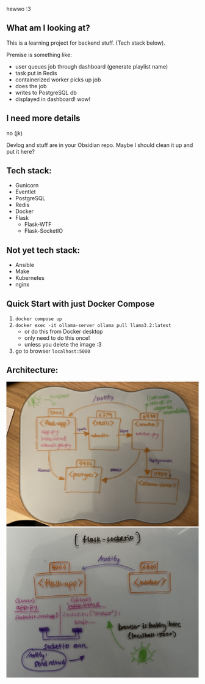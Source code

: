 hewwo :3

## What am I looking at?
This is a learning project for backend stuff. (Tech stack below).

Premise is something like: 

- user queues job through dashboard (generate playlist name)
- task put in Redis
- containerized worker picks up job
- does the job
- writes to PostgreSQL db
- displayed in dashboard!
wow!


## I need more details
no
(jk)

Devlog and stuff are in your Obsidian repo.
Maybe I should clean it up and put it here?

## Tech stack:
- Gunicorn
- Eventlet
- PostgreSQL
- Redis
- Docker
- Flask
    - Flask-WTF
    - Flask-SocketIO

## Not yet tech stack:
- Ansible
- Make
- Kubernetes
- nginx


## Quick Start with just Docker Compose
1. `docker compose up`
2. `docker exec -it ollama-server ollama pull llama3.2:latest`
    - or do this from Docker desktop
    - only need to do this once!
    - unless you delete the image :3
3. go to browser `localhost:5000`



## Architecture:
![image_overarching](./images/IMG_5318.jpg)
![image_websocket](./images/IMG_5321.jpg)